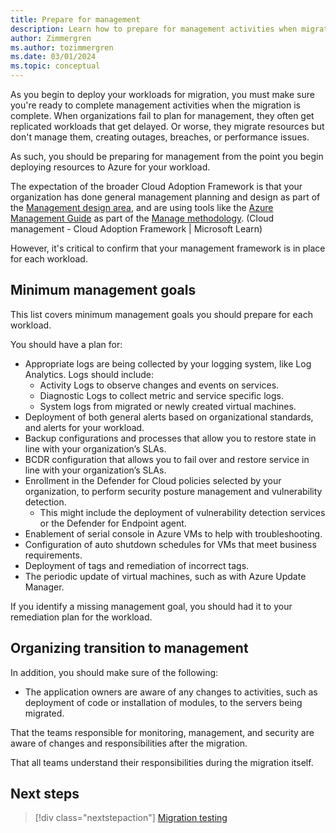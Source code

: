 ```yaml
---
title: Prepare for management
description: Learn how to prepare for management activities when migrating workloads to Azure with the Cloud Adoption Framework.
author: Zimmergren
ms.author: tozimmergren
ms.date: 03/01/2024
ms.topic: conceptual
---
```


As you begin to deploy your workloads for migration, you must make sure you're ready to complete management activities when the migration is complete. When organizations fail to plan for management, they often get replicated workloads that get delayed. Or worse, they migrate resources but don't manage them, creating outages, breaches, or performance issues.

As such, you should be preparing for management from the point you begin deploying resources to Azure for your workload.

The expectation of the broader Cloud Adoption Framework is that your organization has done general management planning and design as part of the [Management design area](/azure/cloud-adoption-framework/ready/landing-zone/design-area/management), and are using tools like the [Azure Management Guide](/azure/cloud-adoption-framework/manage/azure-management-guide/) as part of the [Manage methodology](/azure/cloud-adoption-framework/manage/). (Cloud management - Cloud Adoption Framework | Microsoft Learn)

However, it's critical to confirm that your management framework is in place for each workload.

## Minimum management goals

This list covers minimum management goals you should prepare for each workload.

You should have a plan for:

- Appropriate logs are being collected by your logging system, like Log Analytics. Logs should include:
  - Activity Logs to observe changes and events on services.
  - Diagnostic Logs to collect metric and service specific logs.
  - System logs from migrated or newly created virtual machines.
- Deployment of both general alerts based on organizational standards, and alerts for your workload.
- Backup configurations and processes that allow you to restore state in line with your organization’s SLAs.
- BCDR configuration that allows you to fail over and restore service in line with your organization’s SLAs.
- Enrollment in the Defender for Cloud policies selected by your organization, to perform security posture management and vulnerability detection.
  - This might include the deployment of vulnerability detection services or the Defender for Endpoint agent.
- Enablement of serial console in Azure VMs to help with troubleshooting.
- Configuration of auto shutdown schedules for VMs that meet business requirements.
- Deployment of tags and remediation of incorrect tags.
- The periodic update of virtual machines, such as with Azure Update Manager.

If you identify a missing management goal, you should had it to your remediation plan for the workload.

## Organizing transition to management

In addition, you should make sure of the following:

- The application owners are aware of any changes to activities, such as deployment of code or installation of modules, to the servers being migrated.

That the teams responsible for monitoring, management, and security are aware of changes and responsibilities after the migration.

That all teams understand their responsibilities during the migration itself.

## Next steps

> [!div class="nextstepaction"]
> [Migration testing](./migration-testing.md)